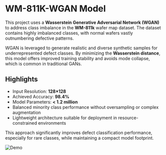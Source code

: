 # WM-811K-WGAN Model

This project uses a **Wasserstein Generative Adversarial Network (WGAN)** to address class imbalance in the **WM-811k** wafer map dataset. The dataset contains highly imbalanced classes, with normal wafers vastly outnumbering defective patterns.

WGAN is leveraged to generate realistic and diverse synthetic samples for underrepresented defect classes. By minimizing the **Wasserstein distance**, this model offers improved training stability and avoids mode collapse, which is common in traditional GANs.

## Highlights

* Input Resolution: **128×128**
* Achieved Accuracy: **98.4%**
* Model Parameters: **< 1.2 million**
* Balanced minority class performance without oversampling or complex augmentation
* Lightweight architecture suitable for deployment in resource-constrained environments

This approach significantly improves defect classification performance, especially for rare classes, while maintaining a compact model footprint.


![Demo](Donut.gif)

